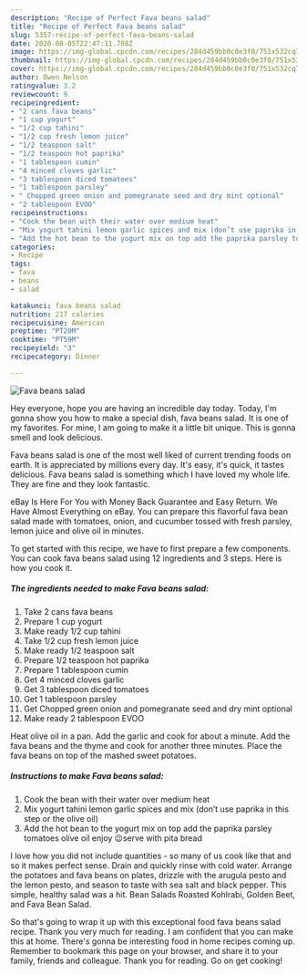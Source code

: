 ```yaml
---
description: "Recipe of Perfect Fava beans salad"
title: "Recipe of Perfect Fava beans salad"
slug: 5357-recipe-of-perfect-fava-beans-salad
date: 2020-08-05T22:47:11.708Z
image: https://img-global.cpcdn.com/recipes/284d459bb0c0e3f0/751x532cq70/fava-beans-salad-recipe-main-photo.jpg
thumbnail: https://img-global.cpcdn.com/recipes/284d459bb0c0e3f0/751x532cq70/fava-beans-salad-recipe-main-photo.jpg
cover: https://img-global.cpcdn.com/recipes/284d459bb0c0e3f0/751x532cq70/fava-beans-salad-recipe-main-photo.jpg
author: Owen Nelson
ratingvalue: 3.2
reviewcount: 9
recipeingredient:
- "2 cans fava beans"
- "1 cup yogurt"
- "1/2 cup tahini"
- "1/2 cup fresh lemon juice"
- "1/2 teaspoon salt"
- "1/2 teaspoon hot paprika"
- "1 tablespoon cumin"
- "4 minced cloves garlic"
- "3 tablespoon diced tomatoes"
- "1 tablespoon parsley"
- " Chopped green onion and pomegranate seed and dry mint optional"
- "2 tablespoon EVOO"
recipeinstructions:
- "Cook the bean with their water over medium heat"
- "Mix yogurt tahini lemon garlic spices and mix (don’t use paprika in this step or the olive oil)"
- "Add the hot bean to the yogurt mix on top add the paprika parsley tomatoes olive oil enjoy 😉serve with pita bread"
categories:
- Recipe
tags:
- fava
- beans
- salad

katakunci: fava beans salad 
nutrition: 217 calories
recipecuisine: American
preptime: "PT20M"
cooktime: "PT59M"
recipeyield: "3"
recipecategory: Dinner

---
```



![Fava beans salad](https://img-global.cpcdn.com/recipes/284d459bb0c0e3f0/751x532cq70/fava-beans-salad-recipe-main-photo.jpg)

Hey everyone, hope you are having an incredible day today. Today, I'm gonna show you how to make a special dish, fava beans salad. It is one of my favorites. For mine, I am going to make it a little bit unique. This is gonna smell and look delicious.

Fava beans salad is one of the most well liked of current trending foods on earth. It is appreciated by millions every day. It's easy, it's quick, it tastes delicious. Fava beans salad is something which I have loved my whole life. They are fine and they look fantastic.

eBay Is Here For You with Money Back Guarantee and Easy Return. We Have Almost Everything on eBay. You can prepare this flavorful fava bean salad made with tomatoes, onion, and cucumber tossed with fresh parsley, lemon juice and olive oil in minutes.


To get started with this recipe, we have to first prepare a few components. You can cook fava beans salad using 12 ingredients and 3 steps. Here is how you cook it.

<!--inarticleads1-->

##### The ingredients needed to make Fava beans salad:

1. Take 2 cans fava beans
1. Prepare 1 cup yogurt
1. Make ready 1/2 cup tahini
1. Take 1/2 cup fresh lemon juice
1. Make ready 1/2 teaspoon salt
1. Prepare 1/2 teaspoon hot paprika
1. Prepare 1 tablespoon cumin
1. Get 4 minced cloves garlic
1. Get 3 tablespoon diced tomatoes
1. Get 1 tablespoon parsley
1. Get  Chopped green onion and pomegranate seed and dry mint optional
1. Make ready 2 tablespoon EVOO


Heat olive oil in a pan. Add the garlic and cook for about a minute. Add the fava beans and the thyme and cook for another three minutes. Place the fava beans on top of the mashed sweet potatoes. 

<!--inarticleads2-->

##### Instructions to make Fava beans salad:

1. Cook the bean with their water over medium heat
1. Mix yogurt tahini lemon garlic spices and mix (don’t use paprika in this step or the olive oil)
1. Add the hot bean to the yogurt mix on top add the paprika parsley tomatoes olive oil enjoy 😉serve with pita bread


I love how you did not include quantities - so many of us cook like that and so it makes perfect sense. Drain and quickly rinse with cold water. Arrange the potatoes and fava beans on plates, drizzle with the arugula pesto and the lemon pesto, and season to taste with sea salt and black pepper. This simple, healthy salad was a hit. Bean Salads Roasted Kohlrabi, Golden Beet, and Fava Bean Salad. 

So that's going to wrap it up with this exceptional food fava beans salad recipe. Thank you very much for reading. I am confident that you can make this at home. There's gonna be interesting food in home recipes coming up. Remember to bookmark this page on your browser, and share it to your family, friends and colleague. Thank you for reading. Go on get cooking!
